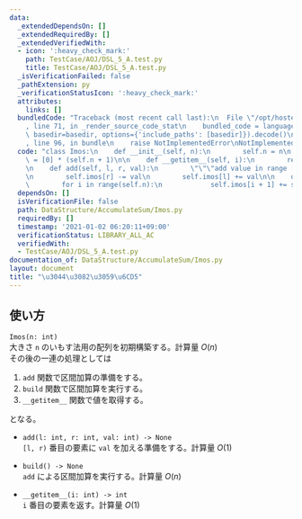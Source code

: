 ```yaml
---
data:
  _extendedDependsOn: []
  _extendedRequiredBy: []
  _extendedVerifiedWith:
  - icon: ':heavy_check_mark:'
    path: TestCase/AOJ/DSL_5_A.test.py
    title: TestCase/AOJ/DSL_5_A.test.py
  _isVerificationFailed: false
  _pathExtension: py
  _verificationStatusIcon: ':heavy_check_mark:'
  attributes:
    links: []
  bundledCode: "Traceback (most recent call last):\n  File \"/opt/hostedtoolcache/Python/3.9.5/x64/lib/python3.9/site-packages/onlinejudge_verify/documentation/build.py\"\
    , line 71, in _render_source_code_stat\n    bundled_code = language.bundle(stat.path,\
    \ basedir=basedir, options={'include_paths': [basedir]}).decode()\n  File \"/opt/hostedtoolcache/Python/3.9.5/x64/lib/python3.9/site-packages/onlinejudge_verify/languages/python.py\"\
    , line 96, in bundle\n    raise NotImplementedError\nNotImplementedError\n"
  code: "class Imos:\n    def __init__(self, n):\n        self.n = n\n        self.imos\
    \ = [0] * (self.n + 1)\n\n    def __getitem__(self, i):\n        return self.imos[i]\n\
    \n    def add(self, l, r, val):\n        \"\"\"add value in range [l, r)\"\"\"\
    \n        self.imos[r] -= val\n        self.imos[l] += val\n\n    def build(self):\n\
    \        for i in range(self.n):\n            self.imos[i + 1] += self.imos[i]\n"
  dependsOn: []
  isVerificationFile: false
  path: DataStructure/AccumulateSum/Imos.py
  requiredBy: []
  timestamp: '2021-01-02 06:20:11+09:00'
  verificationStatus: LIBRARY_ALL_AC
  verifiedWith:
  - TestCase/AOJ/DSL_5_A.test.py
documentation_of: DataStructure/AccumulateSum/Imos.py
layout: document
title: "\u3044\u3082\u3059\u6CD5"
---
```


## 使い方
`Imos(n: int)`  
大きさ `n` のいもす法用の配列を初期構築する。計算量 $O(n)$  
その後の一連の処理としては

1. `add` 関数で区間加算の準備をする。
2. `build` 関数で区間加算を実行する。
3. `__getitem__` 関数で値を取得する。

となる。

- `add(l: int, r: int, val: int) -> None`  
`[l, r)` 番目の要素に `val` を加える準備をする。計算量 $O(1)$

- `build() -> None`  
`add` による区間加算を実行する。計算量 $O(n)$

- `__getitem__(i: int) -> int`  
`i` 番目の要素を返す。計算量 $O(1)$
